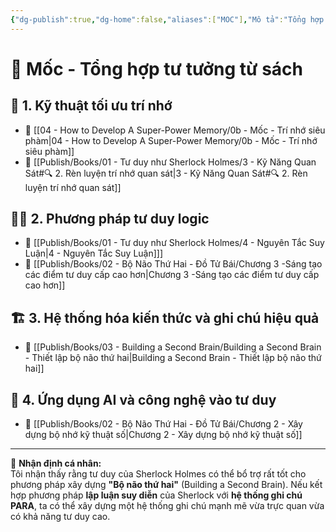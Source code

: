 ```yaml
---
{"dg-publish":true,"dg-home":false,"aliases":["MOC"],"Mô tả":"Tổng hợp các ý tưởng từ các quyển sách","title":"Tổng hợp các ý tưởng từ các quyển sách","dg-path":"Books/0a - MOC.md","permalink":"/books/0a-moc/","dgPassFrontmatter":true,"updated":"2025-02-16T09:21:13.671+07:00"}
---
```


# 📍 Mốc - Tổng hợp tư tưởng từ sách  

## 🧠 1. Kỹ thuật tối ưu trí nhớ  
- 📖 [[04 - How to Develop A Super-Power Memory/0b - Mốc - Trí nhớ siêu phàm\|04 - How to Develop A Super-Power Memory/0b - Mốc - Trí nhớ siêu phàm]]
- 📖 [[Publish/Books/01 -  Tư duy như Sherlock Holmes/3 - Kỹ Năng Quan Sát#🔍 2. Rèn luyện trí nhớ quan sát\|3 - Kỹ Năng Quan Sát#🔍 2. Rèn luyện trí nhớ quan sát]]

## 🕵️‍♂️ 2. Phương pháp tư duy logic  
- 📖 [[Publish/Books/01 -  Tư duy như Sherlock Holmes/4 - Nguyên Tắc Suy Luận\|4 - Nguyên Tắc Suy Luận]]] 
- 📖 [[Publish/Books/02 - Bộ Não Thứ Hai - Đồ Tử Bái/Chương 3 -Sáng tạo các điểm tư duy cấp cao hơn\|Chương 3 -Sáng tạo các điểm tư duy cấp cao hơn]]

## 🏗 3. Hệ thống hóa kiến thức và ghi chú hiệu quả  
- 📖 [[Publish/Books/03 - Building a Second Brain/Building a Second Brain - Thiết lập bộ não thứ hai\|Building a Second Brain - Thiết lập bộ não thứ hai]]

## 🚀 4. Ứng dụng AI và công nghệ vào tư duy  
- 📖 [[Publish/Books/02 - Bộ Não Thứ Hai - Đồ Tử Bái/Chương 2 - Xây dựng bộ nhớ kỹ thuật số\|Chương 2 - Xây dựng bộ nhớ kỹ thuật số]]


---
📌 **Nhận định cá nhân:**  
Tôi nhận thấy rằng tư duy của Sherlock Holmes có thể bổ trợ rất tốt cho phương pháp xây dựng **"Bộ não thứ hai"** (Building a Second Brain). Nếu kết hợp phương pháp **lập luận suy diễn** của Sherlock với **hệ thống ghi chú PARA**, ta có thể xây dựng một hệ thống ghi chú mạnh mẽ vừa trực quan vừa có khả năng tư duy cao.  
